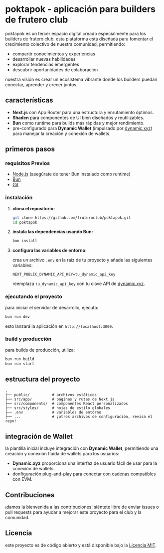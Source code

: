 # poktapok - aplicación para builders de frutero club

poktapok es un tercer espacio digital creado especialmente para los builders de frutero club. esta plataforma está diseñada para fomentar el crecimiento colectivo de nuestra comunidad, permitiendo:

- compartir conocimientos y experiencias
- desarrollar nuevas habilidades
- explorar tendencias emergentes
- descubrir oportunidades de colaboración

nuestra visión es crear un ecosistema vibrante donde los builders puedan conectar, aprender y crecer juntos.

## características

- **Next.js** con App Router para una estructura y enrutamiento óptimos.
- **Shadcn** para componentes de UI bien diseñados y reutilizables.
- **Bun** como runtime para builds más rápidas y mejor rendimiento.
- pre-configurado para **Dynamic Wallet** (impulsado por [dynamic.xyz](https://dynamic.xyz)) para manejar la creación y conexión de wallets.

## primeros pasos

### requisitos Previos

- [Node.js](https://nodejs.org/) (asegúrate de tener Bun instalado como runtime)
- [Bun](https://bun.sh/docs/installation)
- [Git](https://git-scm.com/)

### instalación

1. **clona el repositorio:**

   ```bash
   git clone https://github.com/fruteroclub/poktapok.git
   cd poktapok
   ```

2. **instala las dependencias usando Bun:**

   ```bash
   bun install
   ```

3. **configura las variables de entorno:**

   crea un archivo `.env` en la raíz de tu proyecto y añade las siguientes variables:

   ```plaintext
   NEXT_PUBLIC_DYNAMIC_API_KEY=tu_dynamic_api_key
   ```

   reemplaza `tu_dynamic_api_key` con tu clave API de [dynamic.xyz](https://dynamic.xyz).

### ejecutando el proyecto

para iniciar el servidor de desarrollo, ejecuta:

```bash
bun run dev
```

esto lanzará la aplicación en `http://localhost:3000`.

### build y producción

para builds de producción, utiliza:

```bash
bun run build
bun run start
```

## estructura del proyecto

```plaintext
.
├── public/          # archivos estáticos
├── src/app/         # páginas y rutas de Next.js
├── src/components/  # componentes React personalizados
├── src/styles/      # hojas de estilo globales
├── .env             # variables de entorno
├── ...              # ¡otros archivos de configuración, revisa el repo!
```

## integración de Wallet

la plantilla inicial incluye integración con **Dynamic Wallet**, permitiendo una creación y conexión fluida de wallets para los usuarios:

- **Dynamic.xyz** proporciona una interfaz de usuario fácil de usar para la conexión de wallets.
- donfiguración plug-and-play para conectar con cadenas compatibles con EVM.

## Contribuciones

¡damos la bienvenida a las contribuciones! siéntete libre de enviar issues o pull requests para ayudar a mejorar este proyecto para el club y la comunidad.

## Licencia

este proyecto es de código abierto y está disponible bajo la [Licencia MIT](LICENSE).
